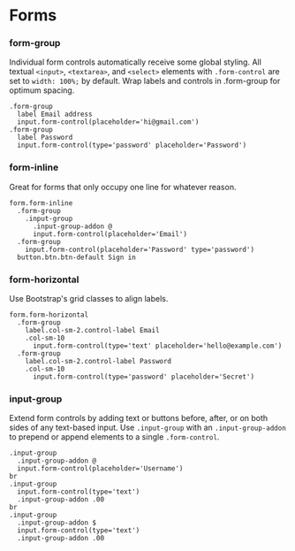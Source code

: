 Forms
=====

### form-group
Individual form controls automatically receive some global
styling. All textual `<input>`, `<textarea>`, and `<select>` elements
with `.form-control` are set to `width: 100%;` by default. Wrap
labels and controls in .form-group for optimum spacing.

```example.jade
.form-group
  label Email address
  input.form-control(placeholder='hi@gmail.com')
.form-group
  label Password
  input.form-control(type='password' placeholder='Password')
```

### form-inline
Great for forms that only occupy one line for whatever reason.

```example.jade
form.form-inline
  .form-group
    .input-group
      .input-group-addon @
      input.form-control(placeholder='Email')
  .form-group
    input.form-control(placeholder='Password' type='password')
  button.btn.btn-default Sign in
```

### form-horizontal
Use Bootstrap's grid classes to align labels.

```example.jade
form.form-horizontal
  .form-group
    label.col-sm-2.control-label Email
    .col-sm-10
      input.form-control(type='text' placeholder='hello@example.com')
  .form-group
    label.col-sm-2.control-label Password
    .col-sm-10
      input.form-control(type='password' placeholder='Secret')
```

### input-group
Extend form controls by adding text or buttons before, after, or on both sides
of any text-based input. Use `.input-group` with an `.input-group-addon` to
prepend or append elements to a single `.form-control`.

```example.jade.-slim
.input-group
  .input-group-addon @
  input.form-control(placeholder='Username')
br
.input-group
  input.form-control(type='text')
  .input-group-addon .00
br
.input-group
  .input-group-addon $
  input.form-control(type='text')
  .input-group-addon .00
```
